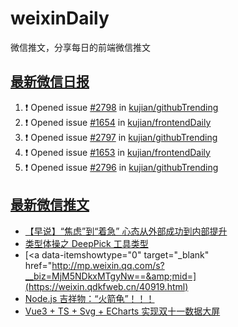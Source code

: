 # weixinDaily
微信推文，分享每日的前端微信推文

## [最新微信日报](https://github.com/kujian/weixinDaily/issues)

<!--START_SECTION:activity-->
1. ❗ Opened issue [#2798](https://github.com/kujian/githubTrending/issues/2798) in [kujian/githubTrending](https://github.com/kujian/githubTrending)
2. ❗ Opened issue [#1654](https://github.com/kujian/frontendDaily/issues/1654) in [kujian/frontendDaily](https://github.com/kujian/frontendDaily)
3. ❗ Opened issue [#2797](https://github.com/kujian/githubTrending/issues/2797) in [kujian/githubTrending](https://github.com/kujian/githubTrending)
4. ❗ Opened issue [#1653](https://github.com/kujian/frontendDaily/issues/1653) in [kujian/frontendDaily](https://github.com/kujian/frontendDaily)
5. ❗ Opened issue [#2796](https://github.com/kujian/githubTrending/issues/2796) in [kujian/githubTrending](https://github.com/kujian/githubTrending)
<!--END_SECTION:activity-->


## [最新微信推文](https://weixin.qdkfweb.cn/)

<!-- BLOG-POST-LIST:START -->
- [【早说】“焦虑”到“着急” 心态从外部成功到内部提升](https://weixin.qdkfweb.cn/40924.html)
- [类型体操之 DeepPick 工具类型](https://weixin.qdkfweb.cn/40925.html)
- [&lt;a data-itemshowtype=&quot;0&quot; target=&quot;_blank&quot; href=&quot;http://mp.weixin.qq.com/s?__biz=MjM5NDkxMTgyNw==&amp;mid=](https://weixin.qdkfweb.cn/40919.html)
- [Node.js 吉祥物：“火箭龟”！！！](https://weixin.qdkfweb.cn/40910.html)
- [Vue3 + TS + Svg + ECharts 实现双十一数据大屏](https://weixin.qdkfweb.cn/40909.html)
<!-- BLOG-POST-LIST:END -->